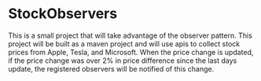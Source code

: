 # StockObservers
This is a small project that will take advantage of the observer pattern. This project will be built as a maven project and will use apis to collect stock prices
from Apple, Tesla, and Microsoft. When the price change is updated, if the price change was over 2% in price difference since the last days update, the registered observers will be notified of this change.
